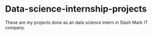 # Data-science-internship-projects
These are my projects done as an data science intern in Slash Mark IT company. 
